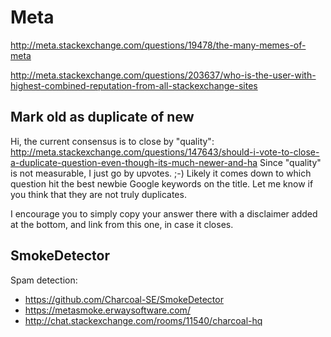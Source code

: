 # Meta

<http://meta.stackexchange.com/questions/19478/the-many-memes-of-meta>

<http://meta.stackexchange.com/questions/203637/who-is-the-user-with-highest-combined-reputation-from-all-stackexchange-sites>

## Mark old as duplicate of new

Hi, the current consensus is to close by "quality": http://meta.stackexchange.com/questions/147643/should-i-vote-to-close-a-duplicate-question-even-though-its-much-newer-and-ha Since "quality" is not measurable, I just go by upvotes. ;-) Likely it comes down to which question hit the best newbie Google keywords on the title. Let me know if you think that they are not truly duplicates.

I encourage you to simply copy your answer there with a disclaimer added at the bottom, and link from this one, in case it closes.

## SmokeDetector

Spam detection:

- <https://github.com/Charcoal-SE/SmokeDetector>
- <https://metasmoke.erwaysoftware.com/>
- <http://chat.stackexchange.com/rooms/11540/charcoal-hq>
